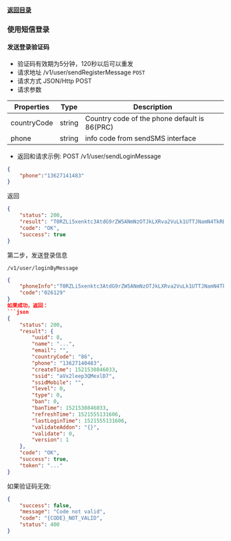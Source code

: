 #### [返回目录](README.md)

### 使用短信登录

#### 发送登录验证码
* 验证码有效期为5分钟，120秒以后可以重发
* 请求地址 /v1/user/sendRegisterMessage ```POST```
* 请求方式 JSON/Http POST
* 请求参数

| Properties     |  Type  | Description                                 |
|----------------|--------|---------------------------------------------|
| countryCode    | string | Country code of the phone default is 86(PRC)|
| phone          | string | info code from sendSMS interface            |

* 返回和请求示例:
POST /v1/user/sendLoginMessage
```json
{
	"phone":"13627141483"
}
```
返回
```json
{
    "status": 200,
    "result": "T0RZLi5xenktc3AtdG9rZW5ANmNzOTJkLXRva2VuLk1UTTJNamN4TkRBME9ETS4ucXp5LXNwLXRva2VuQDZjczkyZC10b2tlbi5NakEuLnF6eS1zcC10b2tlbkA2Y3M5MmQtdG9rZW4uN2JjYWZkYjA1ZGEzNzM0ZTAxYWMzODVkNjFlYzRjMWE.",
    "code": "OK",
    "success": true
}
```
第二步，发送登录信息
```
/v1/user/loginByMessage
```
```json
{
	"phoneInfo":"T0RZLi5xenktc3AtdG9rZW5ANmNzOTJkLXRva2VuLk1UTTJNamN4TkRBME9ETS4ucXp5LXNwLXRva2VuQDZjczkyZC10b2tlbi5NakEuLnF6eS1zcC10b2tlbkA2Y3M5MmQtdG9rZW4uN2JjYWZkYjA1ZGEzNzM0ZTAxYWMzODVkNjFlYzRjMWE.",
	"code":"026129"
}
如果成功，返回：
```json
{
    "status": 200,
    "result": {
        "uuid": 8,
        "name": "...",
        "email": "",
        "countryCode": "86",
        "phone": "13627140483",
        "createTime": 1521530846033,
        "ssid": "aVx2leep3QMexlD7",
        "ssidMobile": "",
        "level": 0,
        "type": 0,
        "ban": 0,
        "banTime": 1521530846033,
        "refreshTime": 1521555131606,
        "lastLoginTime": 1521555131606,
        "validateAddon": "{}",
        "validate": 0,
        "version": 1
    },
    "code": "OK",
    "success": true,
    "token": "..."
}
```
如果验证码无效:
```json
{
    "success": false,
    "message": "Code not valid",
    "code": "{CODE}_NOT_VALID",
    "status": 400
}
```

